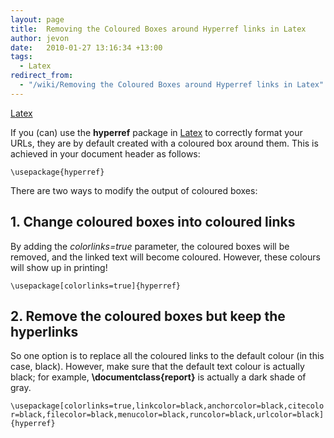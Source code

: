 ```yaml
---
layout: page
title:  Removing the Coloured Boxes around Hyperref links in Latex
author: jevon
date:   2010-01-27 13:16:34 +13:00
tags:
  - Latex
redirect_from:
  - "/wiki/Removing the Coloured Boxes around Hyperref links in Latex"
---
```


[Latex](Latex.md)

If you (can) use the **hyperref** package in [Latex](Latex.md) to correctly format your URLs, they are by default created with a coloured box around them. This is achieved in your document header as follows:

`\usepackage{hyperref}`

There are two ways to modify the output of coloured boxes:

## 1. Change coloured boxes into coloured links
By adding the _colorlinks=true_ parameter, the coloured boxes will be removed, and the linked text will become coloured. However, these colours will show up in printing!

`\usepackage[colorlinks=true]{hyperref}`

## 2. Remove the coloured boxes but keep the hyperlinks
So one option is to replace all the coloured links to the default colour (in this case, black). However, make sure that the default text colour is actually black; for example, **\documentclass{report}** is actually a dark shade of gray.

`\usepackage[colorlinks=true,linkcolor=black,anchorcolor=black,citecolor=black,filecolor=black,menucolor=black,runcolor=black,urlcolor=black]{hyperref}`
